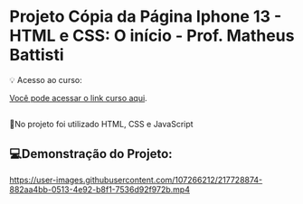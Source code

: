 # Projeto Cópia da Página Iphone 13 - HTML e CSS: O início - Prof. Matheus Battisti

💡 Acesso ao curso:

[Você pode acessar o link curso aqui](https://www.udemy.com/course/html-e-css-o-inicio/).

##
📌No projeto foi utilizado HTML, CSS e JavaScript


##

## 💻Demonstração do Projeto:

https://user-images.githubusercontent.com/107266212/217728874-882aa4bb-0513-4e92-b8f1-7536d92f972b.mp4

